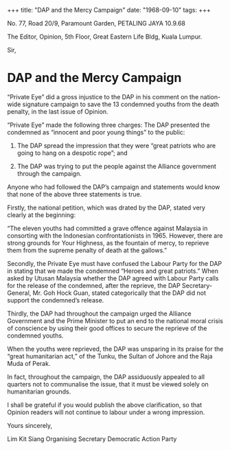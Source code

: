 +++ 
title: "DAP and the Mercy Campaign"
date: "1968-09-10"
tags:
+++

No. 77, Road 20/9,
Paramount Garden,
PETALING JAYA
10.9.68

The Editor,
Opinion,
5th Floor, Great Eastern Life Bldg,
Kuala Lumpur.

Sir,

# DAP and the Mercy Campaign

“Private Eye” did a gross injustice to the DAP in his comment on the nation-wide signature campaign to save the 13 condemned youths from the death penalty, in the last issue of Opinion.</u>

“Private Eye” made the following three charges:
The DAP presented the condemned as “innocent and poor young things” to the public:

1)	The DAP spread the impression that they were “great patriots who are going to hang on a despotic rope”; and

2)	The DAP was trying to put the people against the Alliance government through the campaign.

Anyone who had followed the DAP’s campaign and statements would know that none of the above three statements is true.

Firstly, the national petition, which was drated by the DAP, stated very clearly at the beginning:

“The eleven youths had committed a grave offence against Malaysia in consorting with the Indonesian confrontationists in 1965. However, there are strong grounds for Your Highness, as the fountain of mercy, to reprieve them from the supreme penalty of death at the gallows.”

Secondly, the Private Eye must have confused the Labour Party for the DAP in stating that we made the condemned “Heroes and great patriots.” When asked by Utusan Malaysia whether the DAP agreed with Labour Party calls for the release of the condemned, after the reprieve, the DAP Secretary-General, Mr. Goh Hock Guan, stated categorically that the DAP did not support the condemned’s release.

Thirdly, the DAP had throughout the campaign urged the Alliance Government and the Prime Minister to put an end to the national moral crisis of conscience by using their good offices to secure the reprieve of the condemned youths.

When the youths were reprieved, the DAP was unsparing in its praise for the “great humanitarian act,” of the Tunku, the Sultan of Johore and the Raja Muda of Perak.

In fact, throughout the campaign, the DAP assiduously appealed to all quarters not to communalise the issue, that it must be viewed solely on humanitarian grounds.

I shall be grateful if you would publish the above clarification, so that Opinion readers will not continue to labour under a wrong impression.

Yours sincerely,

Lim Kit Siang
Organising Secretary
Democratic Action Party
 
